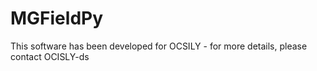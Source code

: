 # MGFieldPy
This software has been developed for OCSILY - for more details, please contact OCISLY-ds
